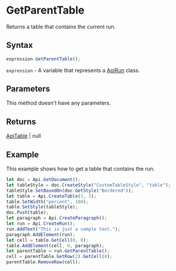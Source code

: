 # GetParentTable

Returns a table that contains the current run.

## Syntax

```javascript
expression.GetParentTable();
```

`expression` - A variable that represents a [ApiRun](../ApiRun.md) class.

## Parameters

This method doesn't have any parameters.

## Returns

[ApiTable](../../ApiTable/ApiTable.md) \| null

## Example

This example shows how to get a table that contains the run.

```javascript
let doc = Api.GetDocument();
let tableStyle = doc.CreateStyle("CustomTableStyle", "table");
tableStyle.SetBasedOn(doc.GetStyle("Bordered"));
let table = Api.CreateTable(3, 3);
table.SetWidth("percent", 100);
table.SetStyle(tableStyle);
doc.Push(table);
let paragraph = Api.CreateParagraph();
let run = Api.CreateRun();
run.AddText("This is just a sample text.");
paragraph.AddElement(run);
let cell = table.GetCell(0, 0);
table.AddElement(cell, 0, paragraph);
let parentTable = run.GetParentTable();
cell = parentTable.GetRow(2).GetCell(0);
parentTable.RemoveRow(cell);
```
